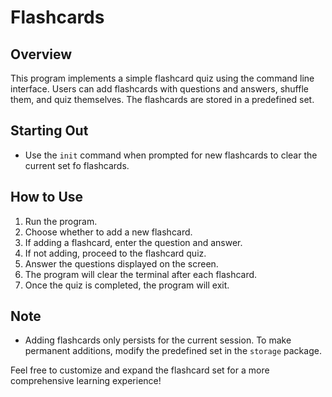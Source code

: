 # Flashcards

## Overview
This program implements a simple flashcard quiz using the command line interface. Users can add flashcards with questions and answers, shuffle them, and quiz themselves. The flashcards are stored in a predefined set.

## Starting Out
- Use the `init` command when prompted for new flashcards to clear the current set fo flashcards.

## How to Use

1. Run the program.
2. Choose whether to add a new flashcard.
3. If adding a flashcard, enter the question and answer.
4. If not adding, proceed to the flashcard quiz.
5. Answer the questions displayed on the screen.
6. The program will clear the terminal after each flashcard.
7. Once the quiz is completed, the program will exit.

## Note
- Adding flashcards only persists for the current session. To make permanent additions, modify the predefined set in the `storage` package.

Feel free to customize and expand the flashcard set for a more comprehensive learning experience!